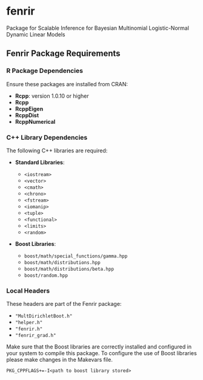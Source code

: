 # fenrir
Package for Scalable Inference for Bayesian Multinomial Logistic-Normal Dynamic Linear Models

## Fenrir Package Requirements

### R Package Dependencies
Ensure these packages are installed from CRAN:

- **Rcpp**: version 1.0.10 or higher
- **Rcpp**
- **RcppEigen**
- **RcppDist**
- **RcppNumerical**

### C++ Library Dependencies
The following C++ libraries are required:

- **Standard Libraries**:
  - `<iostream>`
  - `<vector>`
  - `<cmath>`
  - `<chrono>`
  - `<fstream>`
  - `<iomanip>`
  - `<tuple>`
  - `<functional>`
  - `<limits>`
  - `<random>`

- **Boost Libraries**:
  - `boost/math/special_functions/gamma.hpp`
  - `boost/math/distributions.hpp`
  - `boost/math/distributions/beta.hpp`
  - `boost/random.hpp`

### Local Headers
These headers are part of the Fenrir package:

- `"MultDirichletBoot.h"`
- `"helper.h"`
- `"fenrir.h"`
- `"fenrir_grad.h"`

Make sure that the Boost libraries are correctly installed and configured in your system to compile this package. 
To configure the use of Boost libraries please make changes in the Makevars file.
```
PKG_CPPFLAGS+=-I<path to boost library stored>
```
